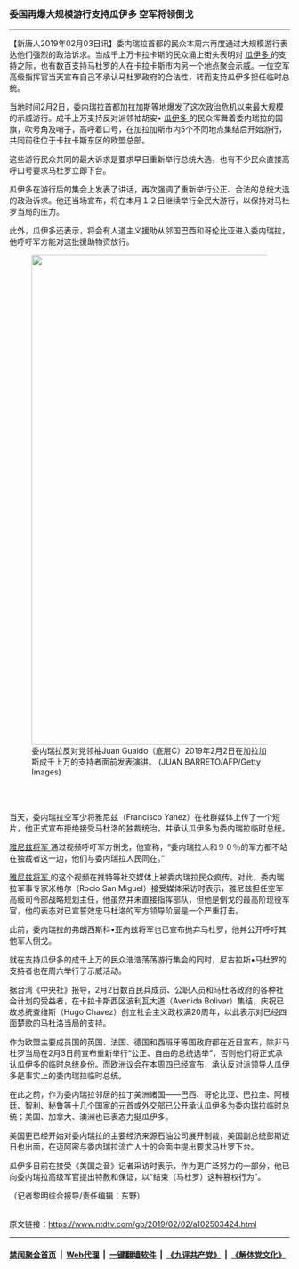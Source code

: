 ### 委国再爆大规模游行支持瓜伊多 空军将领倒戈
------------------------

<div class="post_content">
 <p>
  【新唐人2019年02月03日讯】委内瑞拉首都的民众本周六再度通过大规模游行表达他们强烈的政治诉求。当成千上万卡拉卡斯的民众涌上街头表明对
  <a href="https://www.ntdtv.com/gb/瓜伊多.htm">
   瓜伊多
  </a>
  的支持之际，也有数百支持马杜罗的人在卡拉卡斯市内另一个地点聚会示威。一位空军高级指挥官当天宣布自己不承认马杜罗政府的合法性，转而支持瓜伊多担任临时总统。
 </p>
 <p>
  当地时间2月2日，委内瑞拉首都加拉加斯等地爆发了这次政治危机以来最大规模的示威游行。成千上万支持反对派领袖胡安•
  <a href="https://www.ntdtv.com/gb/瓜伊多.htm">
   瓜伊多
  </a>
  的民众挥舞着委内瑞拉的国旗，吹号角及哨子，高呼着口号，在加拉加斯市内5个不同地点集结后开始游行，共同前往位于卡拉卡斯东区的欧盟总部。
 </p>
 <p>
  这些游行民众共同的最大诉求是要求早日重新举行总统大选，也有不少民众直接高呼口号要求马杜罗立即下台。
 </p>
 <p>
  瓜伊多在游行后的集会上发表了讲话，再次强调了重新举行公正、合法的总统大选的政治诉求。他还当场宣布，将在本月１２日继续举行全民大游行，以保持对马杜罗当局的压力。
 </p>
 <p>
  此外，瓜伊多还表示，将会有人道主义援助从邻国巴西和哥伦比亚进入委内瑞拉，他呼吁军方能对这批援助物资放行。
 </p>
 <figure class="wp-caption alignnone" id="attachment_102503427" style="max-width: 600px">
  <img alt="" class="size-medium wp-image-102503427" height="880" src="https://www.ntdtv.com/assets/uploads/2019/02/GettyImages-1093136424-600x880.jpg" width="600">
   <br/><figcaption class="wp-caption-text">
    委内瑞拉反对党领袖Juan Guaido（底层C）2019年2月2日在加拉加斯成千上万的支持者面前发表演讲。 (JUAN BARRETO/AFP/Getty Images)
   </figcaption><br/>
  </img>
 </figure><br/>
 <p>
  当天，委内瑞拉空军少将雅尼兹（Francisco Yanez）在社群媒体上传了一个短片，他正式宣布拒绝接受马杜洛的独裁统治，并承认瓜伊多为委内瑞拉临时总统。
 </p>
 <p>
  <a href="https://www.ntdtv.com/gb/雅尼兹将军.htm">
   雅尼兹将军
  </a>
  通过视频呼吁军方倒戈，他宣称，“委内瑞拉人和９０％的军方都不站在独裁者这一边，他们与委内瑞拉人民同在。”
 </p>
 <p>
  <a href="https://www.ntdtv.com/gb/雅尼兹将军.htm">
   雅尼兹将军
  </a>
  的这个视频在推特等社交媒体上被委内瑞拉民众疯传。对此，委内瑞拉军事专家米格尔（Rocio San Miguel）接受媒体采访时表示，雅尼兹担任空军高级司令部战略规划主任，他虽然并未直接指挥部队，但他是倒戈的最高阶现役军官，他的表态对已宣誓效忠马杜洛的军方领导阶层是一个严重打击。
 </p>
 <p>
  此前，委内瑞拉的弗朗西斯科•亚内兹将军也已宣布抛弃马杜罗，他并公开呼吁其他军人倒戈。
 </p>
 <p>
  就在支持瓜伊多的成千上万的民众浩浩荡荡游行集会的同时，尼古拉斯•马杜罗的支持者也在周六举行了示威活动。
 </p>
 <p>
  据台湾《中央社》报导，2月2日数百民兵成员、公职人员和马杜洛政府的各种社会计划的受益者，在卡拉卡斯西区波利瓦大道（Avenida Bolivar）集结，庆祝已故总统查维斯（Hugo Chavez）创立社会主义政权满20周年，以此表示对已经四面楚歌的马杜洛当局的支持。
 </p>
 <p>
  作为欧盟主要成员国的英国、法国、德国和西班牙等国政府都在近日宣布，除非马杜罗当局在2月3日前宣布重新举行“公正、自由的总统选举”，否则他们将正式承认瓜伊多的临时总统身份。而欧洲议会在本周四已经宣布，承认反对派领导人瓜伊多是事实上的委内瑞拉临时总统。
 </p>
 <p>
  在此之前，作为委内瑞拉邻居的拉丁美洲诸国——巴西、哥伦比亚、巴拉圭、阿根廷、智利、秘鲁等十几个国家的元首或外交部已公开承认瓜伊多为委内瑞拉临时总统；美国、加拿大、澳洲也已表态力挺瓜伊多。
 </p>
 <p>
  美国更已经开始对委内瑞拉的主要经济来源石油公司展开制裁，美国副总统彭斯近日也出面，在迈阿密与委内瑞拉流亡人士的会面中提出要求马杜罗下台。
 </p>
 <p>
  瓜伊多日前在接受《美国之音》记者采访时表示，作为更广泛努力的一部分，他已向委内瑞拉高级军官提出特赦和保证，以“结束（马杜罗）这种篡权行为”。
 </p>
 <p>
  （记者黎明综合报导/责任编辑：东野）
 </p>
 <div class="single_ad">
 </div>
</div>

<br/>原文链接：https://www.ntdtv.com/gb/2019/02/02/a102503424.html


------------------------
#### [禁闻聚合首页](https://github.com/gfw-breaker/banned-news/blob/master/README.md) &nbsp;|&nbsp; [Web代理](https://github.com/gfw-breaker/open-proxy/blob/master/README.md) &nbsp;|&nbsp; [一键翻墙软件](https://github.com/gfw-breaker/nogfw/blob/master/README.md) &nbsp;|&nbsp; [《九评共产党》](https://github.com/gfw-breaker/9ping.md/blob/master/README.md#九评之一评共产党是什么) &nbsp;|&nbsp; [《解体党文化》](https://github.com/gfw-breaker/jtdwh.md/blob/master/README.md#绪论)